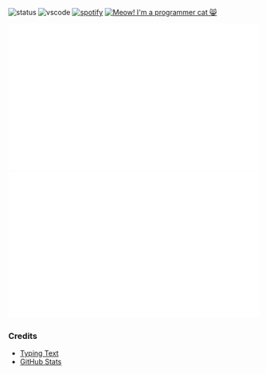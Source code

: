 ![status](https://api.statusbadges.me/badge/status/329671025312923648) ![vscode](https://api.statusbadges.me/badge/vscode/329671025312923648) [![spotify](https://api.statusbadges.me/badge/spotify/329671025312923648)](https://api.statusbadges.me/openspotify/329671025312923648)
[![Meow! I'm a programmer cat 😸](https://readme-typing-svg.demolab.com?font=Fira+Code&pause=1000&width=435&lines=Meow!+I'm+a+programmer+cat+%F0%9F%98%B8)](https://git.io/typing-svg)

![GitHub Overview](https://raw.githubusercontent.com/Tolga1452/github-stats/master/generated/overview.svg#gh-dark-mode-only)
![GitHub Languages](https://raw.githubusercontent.com/Tolga1452/github-stats/master/generated/languages.svg#gh-dark-mode-only)

### Credits
- [Typing Text](https://github.com/DenverCoder1/readme-typing-svg)
- [GitHub Stats](https://github.com/jstrieb/github-stats)
